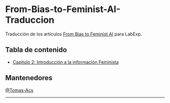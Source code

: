 # From-Bias-to-Feminist-AI-Traduccion
Traducción de los artículos [From Bias to Feminist AI](https://feministai.pubpub.org/from-bias-to-feminist-ai) para LabExp.

## Tabla de contenido
* [Capitulo 2: Introducción a la información Feminista](Capitulo%202.md)


## Mantenedores
[@Tomas-Acs](https://github.com/Tomas-Acs)

***
